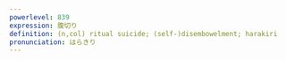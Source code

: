 ```yaml
---
powerlevel: 839
expression: 腹切り
definition: (n,col) ritual suicide; (self-)disembowelment; harakiri
pronunciation: はらきり
---
```

